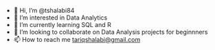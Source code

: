- 👋 Hi, I’m @tshalabi84
- 👀 I’m interested in Data Analytics
- 🌱 I’m currently learning SQL and R
- 💞️ I’m looking to collaborate on Data Analysis projects for beginnners
- 📫 How to reach me tariqshalabi@gmail.com

<!---
tshalabi84/tshalabi84 is a ✨ special ✨ repository because its `README.md` (this file) appears on your GitHub profile.
You can click the Preview link to take a look at your changes.
--->
